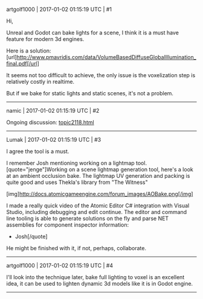artgolf1000 | 2017-01-02 01:15:19 UTC | #1

Hi,

Unreal and Godot can bake lights for a scene, I think it is a must have feature for modern 3d engines.

Here is a solution: [url]http://www.pmavridis.com/data/VolumeBasedDiffuseGlobalIllumination_final.pdf[/url]

It seems not too difficult to achieve, the only issue is the voxelization step is relatively costly in realtime.

But if we bake for static lights and static scenes, it's not a problem.

-------------------------

namic | 2017-01-02 01:15:19 UTC | #2

Ongoing discussion: [topic2118.html](http://discourse.urho3d.io/t/open-source-lightmapping-solution/2022/1)

-------------------------

Lumak | 2017-01-02 01:15:19 UTC | #3

I agree the tool is a must.

I remember Josh mentioning working on a lightmap tool.
[quote="jenge"]Working on a scene lightmap generation tool, here's a look at an ambient occlusion bake.  The lightmap UV generation and packing is quite good and uses Thekla's library from "The Witness"

[img]http://docs.atomicgameengine.com/forum_images/AOBake.png[/img]

I made a really quick video of the Atomic Editor C# integration with Visual Studio, including debugging and edit continue.  The editor and command line tooling is able to generate solutions on the fly and parse NET assemblies for component inspector information:
- Josh[/quote]

He might be finished with it, if not, perhaps, collaborate.

-------------------------

artgolf1000 | 2017-01-02 01:15:19 UTC | #4

I'll look into the technique later, bake full lighting to voxel is an excellent idea, it can be used to lighten dynamic 3d models like it is in Godot engine.

-------------------------

